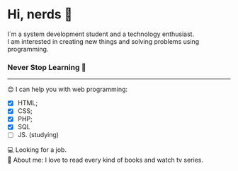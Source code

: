 # Hi, nerds 🖖

I´m a system development student and a technology enthusiast. </br>
I am interested in creating new things and solving problems using programming. </br>

### Never Stop Learning 🚀
***

😊   I can help you with web programming: </br>
- [x] HTML; </br>
- [x] CSS; </br>
- [x] PHP; </br>
- [x] SQL </br>
- [ ] JS. (studying) </br> 

💻   Looking for a job. </br>
👧   About me: I love to read every kind of books and watch tv series.


